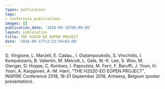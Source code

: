 ```yaml
---
types: publication
tags:
- conference_publications
images: []
publication_date: '2018-09-18T00:00:00'
layout: publication
title: THE H2020-EO EOPEN PROJECT
date: '2018-09-17T12:22:59+03:00'
---
```

G. Vingione, L. Marzell, E. Cadau., I. Gialampoukidis, S. Vrochidis, I. Kompatsiaris, B. Valentin, M. Melcott, L. Gale, W.-K. Lee, S. Woo, M. Gienger, D. Hoppe, C. Kontoes, I. Papoutsis, M. Ferri, F. Baruffi, J. Yoon, H. Yoon, A. Karppinen, A.-M. Harri, “THE H2020-EO EOPEN PROJECT", INSPIRE Conference 2018, 18-21 September 2018, Antwerp, Belgium (poster presentation).